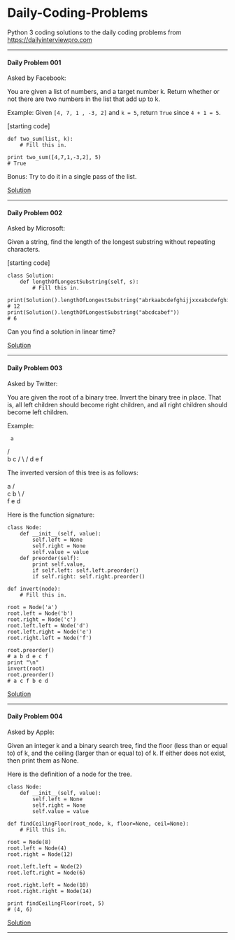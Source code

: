 # Daily-Coding-Problems
Python 3 coding solutions to the daily coding problems from https://dailyinterviewpro.com

---

#### Daily Problem 001

Asked by Facebook:

You are given a list of numbers, and a target number k. Return whether or not
there are two numbers in the list that add up to k.

Example:
Given `[4, 7, 1 , -3, 2]` and `k = 5`,
return `True` since `4 + 1 = 5`.

[starting code]
```
def two_sum(list, k):
    # Fill this in.

print two_sum([4,7,1,-3,2], 5)
# True
```

Bonus: Try to do it in a single pass of the list.

[Solution](code-solutions/Solution_001.py)

---

#### Daily Problem 002

Asked by Microsoft:

Given a string, find the length of the longest substring without repeating characters.

[starting code]
```
class Solution:
    def lengthOfLongestSubstring(self, s):
        # Fill this in.

print(Solution().lengthOfLongestSubstring("abrkaabcdefghijjxxxabcdefghijk"))
# 12
print(Solution().lengthOfLongestSubstring("abcdcabef"))
# 6
```

Can you find a solution in linear time?

[Solution](code-solutions/Solution_002.py)

---

#### Daily Problem 003

Asked by Twitter:

You are given the root of a binary tree. Invert the binary tree in place. That is, all left children should become right children, and all right children should become left children.

Example:

     a
   /   \
  b     c
 / \   /
d   e f


The inverted version of this tree is as follows:

   a
 /   \
c     b
 \   / \
  f e   d


Here is the function signature:

```
class Node:
    def __init__(self, value):
        self.left = None
        self.right = None
        self.value = value
    def preorder(self):
        print self.value,
        if self.left: self.left.preorder()
        if self.right: self.right.preorder()

def invert(node):
    # Fill this in.

root = Node('a') 
root.left = Node('b') 
root.right = Node('c') 
root.left.left = Node('d') 
root.left.right = Node('e') 
root.right.left = Node('f') 

root.preorder()
# a b d e c f 
print "\n"
invert(root)
root.preorder()
# a c f b e d
```

[Solution](code-solutions/Solution_003.py)

---

#### Daily Problem 004

Asked by Apple:

Given an integer k and a binary search tree, find the floor (less than or equal to) of k, and the ceiling (larger than or equal to) of k. If either does not exist, then print them as None.

Here is the definition of a node for the tree.

```
class Node:
    def __init__(self, value):
        self.left = None
        self.right = None
        self.value = value

def findCeilingFloor(root_node, k, floor=None, ceil=None):
    # Fill this in.

root = Node(8) 
root.left = Node(4) 
root.right = Node(12) 
  
root.left.left = Node(2) 
root.left.right = Node(6) 
  
root.right.left = Node(10) 
root.right.right = Node(14) 

print findCeilingFloor(root, 5)
# (4, 6)
```

[Solution](code-solutions/Solution_004.py)

---
